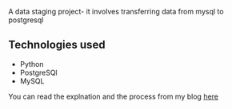A data staging project- it involves transferring data from mysql to postgresql

## Technologies used
* Python
* PostgreSQl
* MySQL

You can read the explnation and the process from my blog [here](https://medium.com/@aopiyo28/extract-transform-and-load-from-a-data-staging-to-a-production-warehouse-e43dbc15df27)
